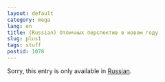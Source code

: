 ```yaml
---
layout: default
category: mega
lang: en
title: (Russian) Отличных перспектив в новом году
slug: plus1
tags: stuff 
postid: 1078
---
```

<p>Sorry, this entry is only available in <a href="http://mega.genn.org/export/getposts.php">Russian</a>.</p>